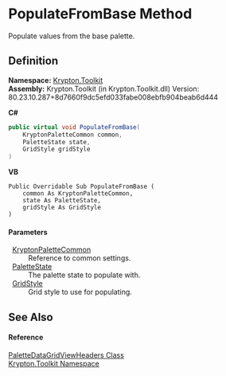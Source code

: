 # PopulateFromBase Method


Populate values from the base palette.



## Definition
**Namespace:** <a href="79d2eac2-21f4-54ff-7552-b20c33c30600.md">Krypton.Toolkit</a>  
**Assembly:** Krypton.Toolkit (in Krypton.Toolkit.dll) Version: 80.23.10.287+8d7660f9dc5efd033fabe008ebfb904beab6d444

**C#**
``` C#
public virtual void PopulateFromBase(
	KryptonPaletteCommon common,
	PaletteState state,
	GridStyle gridStyle
)
```
**VB**
``` VB
Public Overridable Sub PopulateFromBase ( 
	common As KryptonPaletteCommon,
	state As PaletteState,
	gridStyle As GridStyle
)
```



#### Parameters
<dl><dt>  <a href="10cffef4-a905-e22e-bec3-211bf01ee75e.md">KryptonPaletteCommon</a></dt><dd>Reference to common settings.</dd><dt>  <a href="93e626cd-00cf-240e-06c6-ab4d47e982ba.md">PaletteState</a></dt><dd>The palette state to populate with.</dd><dt>  <a href="257798b9-755e-a397-9bd1-8f21564de23f.md">GridStyle</a></dt><dd>Grid style to use for populating.</dd></dl>

## See Also


#### Reference
<a href="97b2a8c3-ce28-9b86-887d-a3dc7811305f.md">PaletteDataGridViewHeaders Class</a>  
<a href="79d2eac2-21f4-54ff-7552-b20c33c30600.md">Krypton.Toolkit Namespace</a>  
